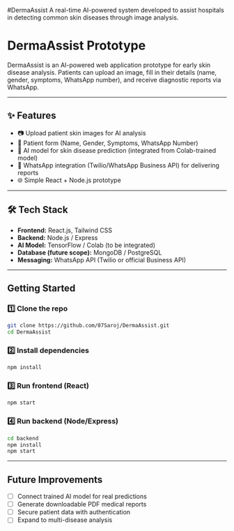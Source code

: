 #DermaAssist
A real-time AI-powered system developed to assist hospitals in detecting common skin diseases through image analysis.

# DermaAssist Prototype

DermaAssist is an AI-powered web application prototype for early skin disease analysis.
Patients can upload an image, fill in their details (name, gender, symptoms, WhatsApp number), and receive diagnostic reports via WhatsApp.

---

## ✨ Features

* 📷 Upload patient skin images for AI analysis
* 📝 Patient form (Name, Gender, Symptoms, WhatsApp Number)
* 🤖 AI model for skin disease prediction (integrated from Colab-trained model)
* 📲 WhatsApp integration (Twilio/WhatsApp Business API) for delivering reports
* 🌐 Simple React + Node.js prototype

---

## 🛠️ Tech Stack

* **Frontend:** React.js, Tailwind CSS
* **Backend:** Node.js / Express
* **AI Model:** TensorFlow / Colab (to be integrated)
* **Database (future scope):** MongoDB / PostgreSQL
* **Messaging:** WhatsApp API (Twilio or official Business API)

---

## Getting Started

### 1️⃣ Clone the repo

```bash
git clone https://github.com/07Saroj/DermaAssist.git
cd DermaAssist
```

### 2️⃣ Install dependencies

```bash
npm install
```

### 3️⃣ Run frontend (React)

```bash
npm start
```

### 4️⃣ Run backend (Node/Express)

```bash
cd backend
npm install
npm start
```

---

## Future Improvements

* [ ] Connect trained AI model for real predictions
* [ ] Generate downloadable PDF medical reports
* [ ] Secure patient data with authentication
* [ ] Expand to multi-disease analysis
